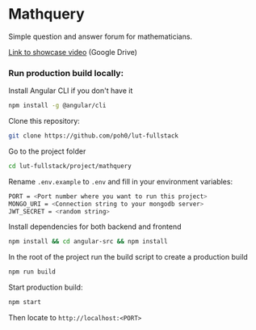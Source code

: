 # Mathquery

Simple question and answer forum for mathematicians.

[Link to showcase video](https://drive.google.com/file/d/1yICygA_PCul9Zca1_FZQQxVUyUrnDU0Z/view?usp=sharing) (Google Drive)

### Run production build locally:

Install Angular CLI if you don't have it

```sh
npm install -g @angular/cli
```

Clone this repository:

```sh
git clone https://github.com/poh0/lut-fullstack
```

Go to the project folder

```sh
cd lut-fullstack/project/mathquery
```

Rename `.env.example` to `.env` and fill in your environment variables:

```sh
PORT = <Port number where you want to run this project>
MONGO_URI = <Connection string to your mongodb server>
JWT_SECRET = <random string>
```

Install dependencies for both backend and frontend
```sh
npm install && cd angular-src && npm install
```

In the root of the project run the build script to create a production build

```sh
npm run build
```
Start production build:

```sh
npm start
```
Then locate to `http://localhost:<PORT>`
